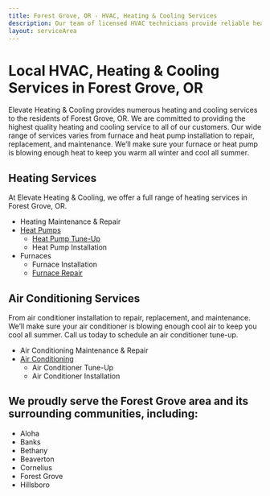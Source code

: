 ```yaml
---
title: Forest Grove, OR - HVAC, Heating & Cooling Services
description: Our team of licensed HVAC technicians provide reliable heating and air conditioning services Forest Grove, OR.
layout: serviceArea
---
```


# Local HVAC, Heating & Cooling Services in Forest Grove, OR

Elevate Heating & Cooling provides numerous heating and cooling services to the residents of Forest Grove, OR. We are committed to providing the highest quality heating and cooling service to all of our customers. Our wide range of services varies from furnace and heat pump installation to repair, replacement, and maintenance. We’ll make sure your furnace or heat pump is blowing enough heat to keep you warm all winter and cool all summer.

## Heating Services

At Elevate Heating & Cooling, we offer a full range of heating services in Forest Grove, OR.

- Heating Maintenance & Repair
- [Heat Pumps](../../heat-pumps)
	- [Heat Pump Tune-Up](../../heat-pump-tune-up)
	- Heat Pump Installation
- Furnaces
	- Furnace Installation
	- [Furnace Repair](../../furnace-repair-and-maintenance)

## Air Conditioning Services

From air conditioner installation to repair, replacement, and maintenance. We’ll make sure your air conditioner is blowing enough cool air to keep you cool all summer. Call us today to schedule an air conditioner tune-up.

- Air Conditioning Maintenance & Repair
- [Air Conditioning](../../air-conditioning)
	- Air Conditioner Tune-Up
	- Air Conditioner Installation

## We proudly serve the Forest Grove area and its surrounding communities, including:

- Aloha
- Banks
- Bethany
- Beaverton
- Cornelius
- Forest Grove
- Hillsboro